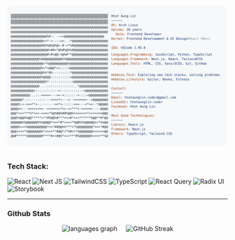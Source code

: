 <a href="https://github.com/HTLA380/HTLA380">
  <picture>
    <source media="(prefers-color-scheme: dark)" srcset="https://raw.githubusercontent.com/HTLA380/HTLA380/main/dark_mode.svg">
    <img alt="HTLA380's GitHub Profile README" src="https://raw.githubusercontent.com/HTLA380/HTLA380/main/light_mode.svg">
  </picture>
</a>

### Tech Stack:

![React](https://img.shields.io/badge/react-%2320232a.svg?style=for-the-badge&logo=react&logoColor=%2361DAFB)
![Next JS](https://img.shields.io/badge/Next-black?style=for-the-badge&logo=next.js&logoColor=white)
![TailwindCSS](https://img.shields.io/badge/tailwindcss-%2338B2AC.svg?style=for-the-badge&logo=tailwind-css&logoColor=white)
![TypeScript](https://img.shields.io/badge/typescript-%23007ACC.svg?style=for-the-badge&logo=typescript&logoColor=white)
![React Query](https://img.shields.io/badge/-React%20Query-FF4154?style=for-the-badge&logo=react%20query&logoColor=white)
![Radix UI](https://img.shields.io/badge/radix%20ui-161618.svg?style=for-the-badge&logo=radix-ui&logoColor=white)
![Storybook](https://img.shields.io/badge/-Storybook-FF4785?style=for-the-badge&logo=storybook&logoColor=white)


---
### Github Stats

<div align="center">
  <img src="https://github-readme-stats.vercel.app/api/top-langs?username=htetaunglin-coder&locale=en&hide_title=false&layout=compact&card_width=320&langs_count=5&theme=dracula&hide_border=false&order=2" height="150" alt="languages graph"  />
  <img src="https://github-readme-streak-stats.herokuapp.com?user=htetaunglin-coder&theme=github-dark-dimmed" alt="GitHub Streak" height="150" style="margin-left: 1rem;" />
</div>
